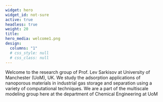 ```yaml
---
widget: hero
widget_id: not-sure
active: true
headless: true
weight: 20
title: 
hero_media: welcome1.png
design:
  columns: "1"
  # css_style: null
  # css_class: null
---
```

Welcome to the research group of Prof. Lev Sarkisov at University of Manchester (UoM), UK. We study the adsorption applications of nanoporous materials in industrial gas storage and separation using a variety of computational techniques. We are a part of the multiscale modeling group here at the department of Chemical Engineering at UoM